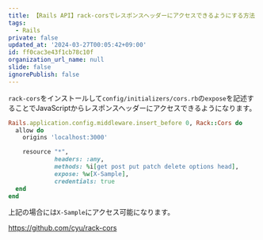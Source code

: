 ```yaml
---
title: 【Rails API】rack-corsでレスポンスヘッダーにアクセスできるようにする方法
tags:
  - Rails
private: false
updated_at: '2024-03-27T00:05:42+09:00'
id: ff0cac3e43f1cb78c10f
organization_url_name: null
slide: false
ignorePublish: false
---
```

`rack-cors`をインストールして`config/initializers/cors.rb`の`expose`を記述することでJavaScriptからレスポンスヘッダーにアクセスできるようになります。


```rb
Rails.application.config.middleware.insert_before 0, Rack::Cors do
  allow do
    origins 'localhost:3000'

    resource "*",
             headers: :any,
             methods: %i[get post put patch delete options head],
             expose: %w[X-Sample],
             credentials: true
  end
end
```

上記の場合には`X-Sample`にアクセス可能になります。

https://github.com/cyu/rack-cors
